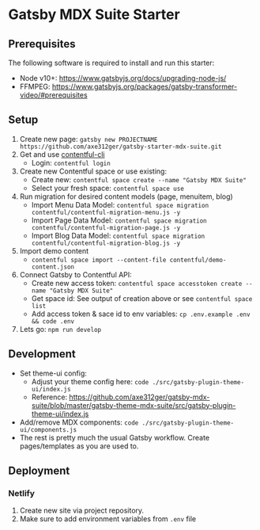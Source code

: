 # Gatsby MDX Suite Starter

## Prerequisites

The following software is required to install and run this starter:

* Node v10+: https://www.gatsbyjs.org/docs/upgrading-node-js/
* FFMPEG: https://www.gatsbyjs.org/packages/gatsby-transformer-video/#prerequisites

## Setup

1. Create new page: `gatsby new PROJECTNAME https://github.com/axe312ger/gatsby-starter-mdx-suite.git`
2. Get and use [contentful-cli](https://www.contentful.com/developers/docs/tutorials/cli/installation/)
   * Login: `contentful login`
3. Create new Contentful space or use existing:
   * Create new: `contentful space create --name "Gatsby MDX Suite"`
   * Select your fresh space: `contentful space use`
5. Run migration for desired content models (page, menuitem, blog)
   * Import Menu Data Model: `contentful space migration contentful/contentful-migration-menu.js -y`
   * Import Page Data Model: `contentful space migration contentful/contentful-migration-page.js -y`
   * Import Blog Data Model: `contentful space migration contentful/contentful-migration-blog.js -y`
6. Import demo content
   * `contentful space import --content-file contentful/demo-content.json`
7. Connect Gatsby to Contentful API:
   * Create new access token: `contentful space accesstoken create --name "Gatsby MDX Suite"`
   * Get space id: See output of creation above or see `contentful space list`
   * Add access token & sace id to env variables: `cp .env.example .env && code .env`
8. Lets go: `npm run develop`


## Development

* Set theme-ui config:
  *  Adjust your theme config here: `code ./src/gatsby-plugin-theme-ui/index.js`
  *  Reference: https://github.com/axe312ger/gatsby-mdx-suite/blob/master/gatsby-theme-mdx-suite/src/gatsby-plugin-theme-ui/index.js
* Add/remove MDX components: `code ./src/gatsby-plugin-theme-ui/components.js`
* The rest is pretty much the usual Gatsby workflow. Create pages/templates as you are used to.


## Deployment

### Netlify

1. Create new site via project repository.
2. Make sure to add environment variables from `.env` file
